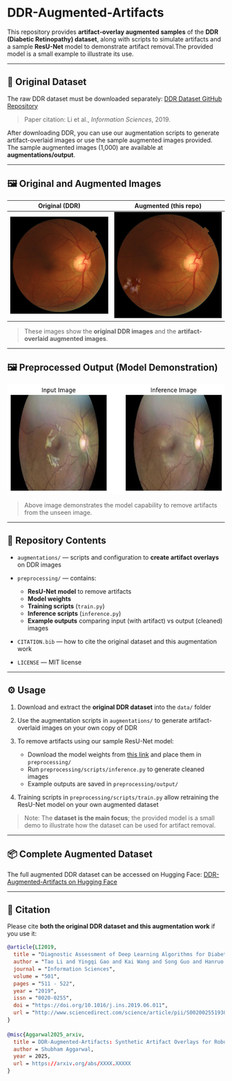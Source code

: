 # DDR-Augmented-Artifacts

This repository provides **artifact-overlay augmented samples** of the **DDR (Diabetic Retinopathy) dataset**, along with scripts to simulate artifacts and a sample **ResU-Net** model to demonstrate artifact removal.The provided model is a small example to illustrate its use.

---

## 🔗 Original Dataset

The raw DDR dataset must be downloaded separately:
[DDR Dataset GitHub Repository](https://github.com/nkicsl/DDR-dataset)

> Paper citation: Li et al., *Information Sciences*, 2019.

After downloading DDR, you can use our augmentation scripts to generate artifact-overlaid images or use the sample augmented images provided. The sample augmented images (1,000) are available at **augmentations/output**.

---

## 🖼️ Original and Augmented Images

| Original (DDR)                | Augmented (this repo)              |
| ----------------------------- | ---------------------------------- |
| ![Clean](images/original.jpg) | ![Augmented](images/augmented.png) |

> These images show the **original DDR images** and the **artifact-overlaid augmented images**.

---

## 🖼️ Preprocessed Output (Model Demonstration)
<img src="preprocessing/output_examples/compare4.jpg" alt="Comparison" width="1000"/>

> Above image demonstrates the model capability to remove artifacts from the unseen image.

---

## 📂 Repository Contents

* `augmentations/` — scripts and configuration to **create artifact overlays** on DDR images
* `preprocessing/` — contains:

  * **ResU-Net model** to remove artifacts
  * **Model weights** 
  * **Training scripts** (`train.py`)
  * **Inference scripts** (`inference.py`)
  * **Example outputs** comparing input (with artifact) vs output (cleaned) images
* `CITATION.bib` — how to cite the original dataset and this augmentation work
* `LICENSE` — MIT license

---

## ⚙️ Usage

1. Download and extract the **original DDR dataset** into the `data/` folder
2. Use the augmentation scripts in `augmentations/` to generate artifact-overlaid images on your own copy of DDR
3. To remove artifacts using our sample ResU-Net model:

   * Download the model weights from [this link](https://drive.google.com/file/d/1ukObjOJXl4bBVmqzkjx3j7LEufeVS8mS/view?usp=sharing) and place them in `preprocessing/`
   * Run `preprocessing/scripts/inference.py` to generate cleaned images
   * Example outputs are saved in `preprocessing/output/`
4. Training scripts in `preprocessing/scripts/train.py` allow retraining the ResU-Net model on your own augmented dataset

> Note: The **dataset is the main focus**; the provided model is a small demo to illustrate how the dataset can be used for artifact removal.

---

## 📦 Complete Augmented Dataset

The full augmented DDR dataset can be accessed on Hugging Face:
[DDR-Augmented-Artifacts on Hugging Face](https://huggingface.co/datasets/shubham212/DR_Artifacts)

---

## 📑 Citation

Please cite **both the original DDR dataset and this augmentation work** if you use it:

```bibtex
@article{LI2019,
  title = "Diagnostic Assessment of Deep Learning Algorithms for Diabetic Retinopathy Screening",
  author = "Tao Li and Yingqi Gao and Kai Wang and Song Guo and Hanruo Liu and Hong Kang",
  journal = "Information Sciences",
  volume = "501",
  pages = "511 - 522",
  year = "2019",
  issn = "0020-0255",
  doi = "https://doi.org/10.1016/j.ins.2019.06.011",
  url = "http://www.sciencedirect.com/science/article/pii/S0020025519305377",
}

@misc{Aggarwal2025_arxiv,
  title = DDR-Augmented-Artifacts: Synthetic Artifact Overlays for Robust Diabetic Retinopathy Models,
  author = Shubham Aggarwal,
  year = 2025,
  url = https://arxiv.org/abs/XXXX.XXXXX
}
```
